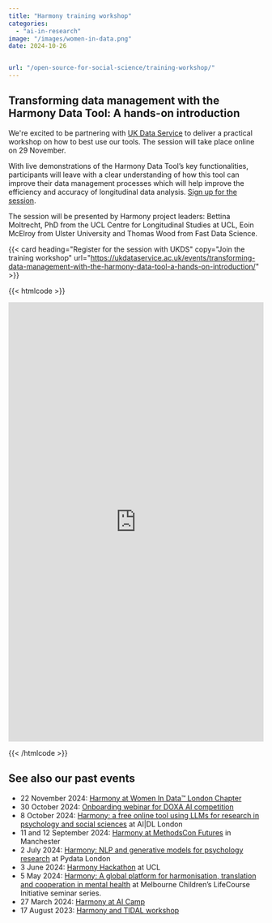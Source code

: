 ```yaml
---
title: "Harmony training workshop"
categories: 
  - "ai-in-research"
image: "/images/women-in-data.png"
date: 2024-10-26


url: "/open-source-for-social-science/training-workshop/"
---
```


## Transforming data management with the Harmony Data Tool: A hands-on introduction

We're excited to be partnering with [UK Data Service](https://ukdataservice.ac.uk/) to deliver a practical workshop on how to best use our tools. The session will take place online on 29 November.

With live demonstrations of the Harmony Data Tool’s key functionalities, participants will leave with a clear understanding of how this tool can improve their data management processes which will help improve the efficiency and accuracy of longitudinal data analysis. [Sign up for the session](https://ukdataservice.ac.uk/events/transforming-data-management-with-the-harmony-data-tool-a-hands-on-introduction/).

The session will be presented by Harmony project leaders: Bettina Moltrecht, PhD from the UCL Centre for Longitudinal Studies at UCL, Eoin McElroy from Ulster University and Thomas Wood from Fast Data Science.


{{< card heading="Register for the session with UKDS" copy="Join the training workshop" url="https://ukdataservice.ac.uk/events/transforming-data-management-with-the-harmony-data-tool-a-hands-on-introduction/" >}}



{{< htmlcode >}}

<iframe src="https://www.linkedin.com/embed/feed/update/urn:li:share:7267140186432565248" height="866" width="504" frameborder="0" allowfullscreen="" title="Embedded post"></iframe>

{{< /htmlcode >}}


## See also our past events

* 22 November 2024: [Harmony at Women In Data™️ London Chapter](/open-source-for-social-science/women-in-data/)
* 30 October 2024: [Onboarding webinar for DOXA AI competition](/doxa/)
* 8 October 2024: [Harmony: a free online tool using LLMs for research in psychology and social sciences](/psychology-ai-tool/aidl-meetup/)  at AI|DL London
* 11 and 12 September 2024: [Harmony at MethodsCon Futures](/ai-in-mental-health/harmony-at-methodscon-futures/
) in Manchester
* 2 July 2024: [Harmony: NLP and generative models for psychology research](/open-source-for-social-science/pydata-meetup/)  at Pydata London
* 3 June 2024: [Harmony Hackathon](/open-source-for-social-science/hackathon/) at UCL
* 5 May 2024: [Harmony: A global platform for harmonisation, translation and cooperation in mental health](/ai-in-mental-health/harmony-at-lifecourse-seminar/) at  Melbourne Children’s LifeCourse Initiative seminar series.
* 27 March 2024: [Harmony at AI Camp](/psychology-ai-tool/aicamp-meetup/)
* 17 August 2023: [Harmony and TIDAL workshop](/ai-in-mental-health/harmony-and-tidal-workshop)
